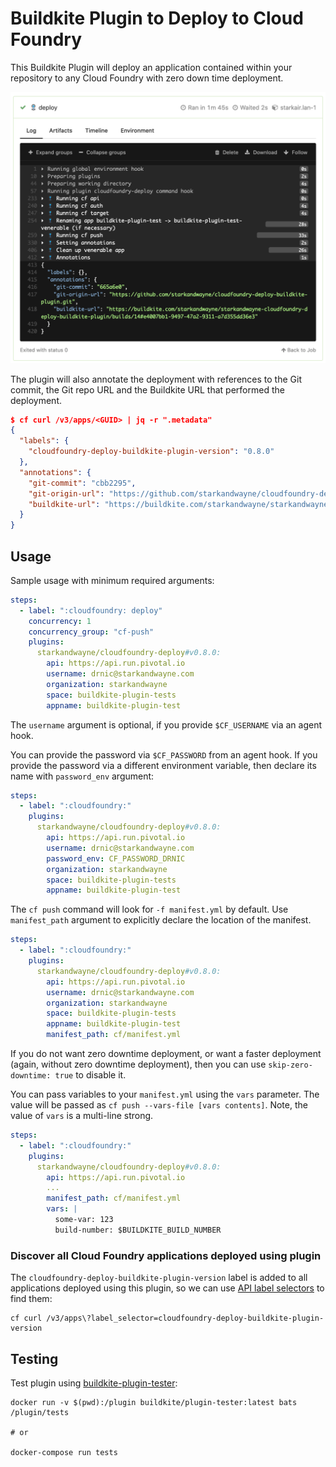 # Buildkite Plugin to Deploy to Cloud Foundry

This Buildkite Plugin will deploy an application contained within your repository to any Cloud Foundry with zero down time deployment.

![deploy](docs/buildkite-cloudfoundry-deploy-output.png)

The plugin will also annotate the deployment with references to the Git commit, the Git repo URL and the Buildkite URL that performed the deployment.

```json
$ cf curl /v3/apps/<GUID> | jq -r ".metadata"
{
  "labels": {
    "cloudfoundry-deploy-buildkite-plugin-version": "0.8.0"
  },
  "annotations": {
    "git-commit": "cbb2295",
    "git-origin-url": "https://github.com/starkandwayne/cloudfoundry-deploy-buildkite-plugin.git",
    "buildkite-url": "https://buildkite.com/starkandwayne/starkandwayne-cloudfoundry-deploy-buildkite-plugin/builds/10#25c29a97-a498-418b-bab2-2fcbdf088137"
  }
}
```

## Usage

Sample usage with minimum required arguments:

```yaml
steps:
  - label: ":cloudfoundry: deploy"
    concurrency: 1
    concurrency_group: "cf-push"
    plugins:
      starkandwayne/cloudfoundry-deploy#v0.8.0:
        api: https://api.run.pivotal.io
        username: drnic@starkandwayne.com
        organization: starkandwayne
        space: buildkite-plugin-tests
        appname: buildkite-plugin-test
```

The `username` argument is optional, if you provide `$CF_USERNAME` via an agent hook.

You can provide the password via `$CF_PASSWORD` from an agent hook. If you provide the password via a different environment variable, then declare its name with `password_env` argument:

```yaml
steps:
  - label: ":cloudfoundry:"
    plugins:
      starkandwayne/cloudfoundry-deploy#v0.8.0:
        api: https://api.run.pivotal.io
        username: drnic@starkandwayne.com
        password_env: CF_PASSWORD_DRNIC
        organization: starkandwayne
        space: buildkite-plugin-tests
        appname: buildkite-plugin-test
```

The `cf push` command will look for `-f manifest.yml` by default. Use `manifest_path` argument to explicitly declare the location of the manifest.

```yaml
steps:
  - label: ":cloudfoundry:"
    plugins:
      starkandwayne/cloudfoundry-deploy#v0.8.0:
        api: https://api.run.pivotal.io
        username: drnic@starkandwayne.com
        organization: starkandwayne
        space: buildkite-plugin-tests
        appname: buildkite-plugin-test
        manifest_path: cf/manifest.yml
```

If you do not want zero downtime deployment, or want a faster deployment (again, without zero downtime deployment), then you can use `skip-zero-downtime: true` to disable it.

You can pass variables to your `manifest.yml` using the `vars` parameter. The value will be passed as `cf push --vars-file [vars contents]`. Note, the value of `vars` is a multi-line strong.

```yaml
steps:
  - label: ":cloudfoundry:"
    plugins:
      starkandwayne/cloudfoundry-deploy#v0.8.0:
        api: https://api.run.pivotal.io
        ...
        manifest_path: cf/manifest.yml
        vars: |
          some-var: 123
          build-number: $BUILDKITE_BUILD_NUMBER
```

### Discover all Cloud Foundry applications deployed using plugin

The `cloudfoundry-deploy-buildkite-plugin-version` label is added to all applications deployed using this plugin, so we can use [API label selectors](https://v3-apidocs.cloudfoundry.org/version/3.82.0/index.html#labels-and-selectors) to find them:

```plain
cf curl /v3/apps\?label_selector=cloudfoundry-deploy-buildkite-plugin-version
```

## Testing

Test plugin using [buildkite-plugin-tester](https://github.com/buildkite-plugins/buildkite-plugin-tester):

```plain
docker run -v $(pwd):/plugin buildkite/plugin-tester:latest bats /plugin/tests

# or

docker-compose run tests
```
